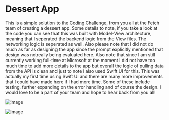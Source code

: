 # Dessert App

This is a simple solution to the [Coding Challenge](https://fetch-hiring.s3.amazonaws.com/iOS+coding+exercise.pdf), from you all at the Fetch team of creating a dessert app. Some
details to note, if you take a look at the code you can see that this was built with Model-View architecture, meaning that I 
seperated the backend logic from the View files. The networking logic is seperated as well. Also please note that I did not do much as far as designing the app since the prompt 
explicitly mentioned that design was notreally being evaluated here. Also note that since I am still currently working full-time at Microsoft at the moment I did not have too much time 
to add more details to the app
but overall the logic of pulling data from the API is clean and just to note I also used Swift UI for this. This was actually my first time using Swift UI and there are many more 
improvements that I could have made here if I had more time. Some of these include testing, further expanding on the error handling and of course the design. I would love to be a 
part of your team and hope to hear back from you all!

![image](https://github.com/user-attachments/assets/4775868d-8cce-4260-9040-33b18519fd85)

![image](https://github.com/user-attachments/assets/6c0ca6ac-1b39-4390-9322-124ea9b63bc6)


